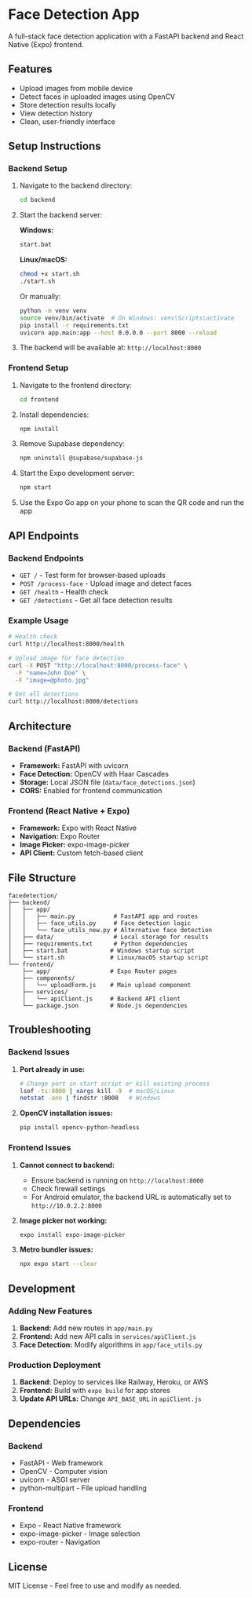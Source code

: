 # Face Detection App

A full-stack face detection application with a FastAPI backend and React Native (Expo) frontend.

## Features

- Upload images from mobile device
- Detect faces in uploaded images using OpenCV
- Store detection results locally
- View detection history
- Clean, user-friendly interface

## Setup Instructions

### Backend Setup

1. Navigate to the backend directory:
   ```bash
   cd backend
   ```

2. Start the backend server:
   
   **Windows:**
   ```bash
   start.bat
   ```
   
   **Linux/macOS:**
   ```bash
   chmod +x start.sh
   ./start.sh
   ```

   Or manually:
   ```bash
   python -m venv venv
   source venv/bin/activate  # On Windows: venv\Scripts\activate
   pip install -r requirements.txt
   uvicorn app.main:app --host 0.0.0.0 --port 8000 --reload
   ```

3. The backend will be available at: `http://localhost:8000`

### Frontend Setup

1. Navigate to the frontend directory:
   ```bash
   cd frontend
   ```

2. Install dependencies:
   ```bash
   npm install
   ```

3. Remove Supabase dependency:
   ```bash
   npm uninstall @supabase/supabase-js
   ```

4. Start the Expo development server:
   ```bash
   npm start
   ```

5. Use the Expo Go app on your phone to scan the QR code and run the app

## API Endpoints

### Backend Endpoints

- `GET /` - Test form for browser-based uploads
- `POST /process-face` - Upload image and detect faces
- `GET /health` - Health check
- `GET /detections` - Get all face detection results

### Example Usage

```bash
# Health check
curl http://localhost:8000/health

# Upload image for face detection
curl -X POST "http://localhost:8000/process-face" \
  -F "name=John Doe" \
  -F "image=@photo.jpg"

# Get all detections
curl http://localhost:8000/detections
```

## Architecture

### Backend (FastAPI)
- **Framework:** FastAPI with uvicorn
- **Face Detection:** OpenCV with Haar Cascades
- **Storage:** Local JSON file (`data/face_detections.json`)
- **CORS:** Enabled for frontend communication

### Frontend (React Native + Expo)
- **Framework:** Expo with React Native
- **Navigation:** Expo Router
- **Image Picker:** expo-image-picker
- **API Client:** Custom fetch-based client

## File Structure

```
facedetection/
├── backend/
│   ├── app/
│   │   ├── main.py           # FastAPI app and routes
│   │   ├── face_utils.py     # Face detection logic
│   │   └── face_utils_new.py # Alternative face detection
│   ├── data/                 # Local storage for results
│   ├── requirements.txt      # Python dependencies
│   ├── start.bat            # Windows startup script
│   └── start.sh             # Linux/macOS startup script
└── frontend/
    ├── app/                 # Expo Router pages
    ├── components/
    │   └── uploadForm.js    # Main upload component
    ├── services/
    │   └── apiClient.js     # Backend API client
    └── package.json         # Node.js dependencies
```

## Troubleshooting

### Backend Issues

1. **Port already in use:**
   ```bash
   # Change port in start script or kill existing process
   lsof -ti:8000 | xargs kill -9  # macOS/Linux
   netstat -ano | findstr :8000   # Windows
   ```

2. **OpenCV installation issues:**
   ```bash
   pip install opencv-python-headless
   ```

### Frontend Issues

1. **Cannot connect to backend:**
   - Ensure backend is running on `http://localhost:8000`
   - Check firewall settings
   - For Android emulator, the backend URL is automatically set to `http://10.0.2.2:8000`

2. **Image picker not working:**
   ```bash
   expo install expo-image-picker
   ```

3. **Metro bundler issues:**
   ```bash
   npx expo start --clear
   ```

## Development

### Adding New Features

1. **Backend:** Add new routes in `app/main.py`
2. **Frontend:** Add new API calls in `services/apiClient.js`
3. **Face Detection:** Modify algorithms in `app/face_utils.py`

### Production Deployment

1. **Backend:** Deploy to services like Railway, Heroku, or AWS
2. **Frontend:** Build with `expo build` for app stores
3. **Update API URLs:** Change `API_BASE_URL` in `apiClient.js`

## Dependencies

### Backend
- FastAPI - Web framework
- OpenCV - Computer vision
- uvicorn - ASGI server
- python-multipart - File upload handling

### Frontend
- Expo - React Native framework
- expo-image-picker - Image selection
- expo-router - Navigation

## License

MIT License - Feel free to use and modify as needed.
